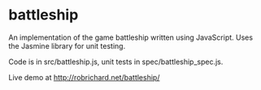 battleship
==========

An implementation of the game battleship written using JavaScript. Uses the Jasmine library for unit testing.

Code is in src/battleship.js, unit tests in spec/battleship_spec.js.

Live demo at http://robrichard.net/battleship/